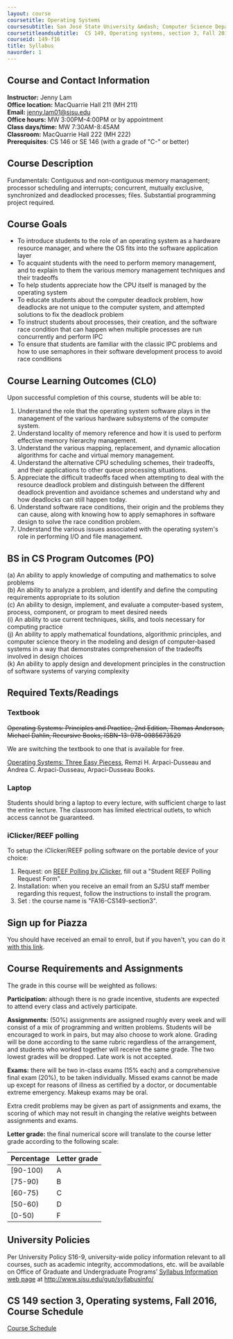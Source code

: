 ```yaml
---
layout: course
coursetitle: Operating Systems
coursesubtitle: San José State University &mdash; Computer Science Department &mdash; CS 149 section 3 &mdash; Fall 2016
coursetitleandsubtitle:  CS 149, Operating systems, section 3, Fall 2016
courseid: 149-f16
title: Syllabus
navorder: 1
---
```


## Course and Contact Information

__Instructor:__  Jenny Lam  
__Office location:__  MacQuarrie Hall 211 (MH 211)  
__Email:__ [jenny.lam01@sjsu.edu](mailto:jenny.lam01@sjsu.edu)  
__Office hours:__ MW 3:00PM-4:00PM or by appointment  
__Class days/time:__ MW 7:30AM-8:45AM  
__Classroom:__ MacQuarrie Hall 222  (MH 222)  
__Prerequisites__: CS 146 or SE 146 (with a grade of "C-" or better)

## Course Description

Fundamentals: Contiguous and non-contiguous memory management; processor scheduling and interrupts; concurrent, mutually exclusive, synchronized and deadlocked processes; files. Substantial programming project required.

## Course Goals

* To introduce students to the role of an operating system as a hardware resource manager, and where the OS fits into the software application layer
* To acquaint students with the need to perform memory management, and to explain to them the various memory management techniques and their tradeoffs
* To help students appreciate how the CPU itself is managed by the operating system
* To educate students about the computer deadlock problem, how deadlocks are not unique to the computer system, and attempted solutions to fix the deadlock problem
* To instruct students about processes, their creation, and the software race condition that can happen
when multiple processes are run concurrently and perform IPC
* To ensure that students are familiar with the classic IPC problems and how to use semaphores in their software development process to avoid race conditions

## Course Learning Outcomes (CLO)

Upon successful completion of this course, students will be able to:

1. Understand the role that the operating system software plays in the management of the various hardware subsystems of the computer system.
2. Understand locality of memory reference and how it is used to perform effective memory hierarchy management.
2. Understand the various mapping, replacement, and dynamic allocation algorithms for cache and virtual memory management.
3. Understand the alternative CPU scheduling schemes, their tradeoffs, and their applications to other queue processing situations.
4. Appreciate the difficult tradeoffs faced when attempting to deal with the resource deadlock problem and distinguish between the different deadlock prevention and avoidance schemes and understand why and how deadlocks can still happen today.
5. Understand software race conditions, their origin and the problems they can cause, along with knowing how to apply semaphores in software design to solve the race condition problem.
7. Understand the various issues associated with the operating system's role in performing I/O and file management.

## BS in CS Program Outcomes (PO)

(a) An ability to apply knowledge of computing and mathematics to solve problems  
(b) An ability to analyze a problem, and identify and define the computing requirements appropriate to its solution  
(c) An ability to design, implement, and evaluate a computer-based system, process, component, or program to meet desired needs  
(i) An ability to use current techniques, skills, and tools necessary for computing practice  
(j) An ability to apply mathematical foundations, algorithmic principles, and computer science theory in the modeling and design of computer-based systems in a way that demonstrates comprehension of the tradeoffs involved in design choices  
(k) An ability to apply design and development principles in the construction of software systems of varying complexity  

## Required Texts/Readings

### Textbook

<!-- ![textbook cover](textbook.jpg){: style="width: 10rem;"}-->

<del>Operating Systems: Principles and Practice, 2nd Edition, Thomas Anderson, Michael Dahlin, Recursive Books, ISBN-13: 978-0985673529</del>

We are switching the textbook to one that is available for free.

[Operating Systems: Three Easy Piecess](http://pages.cs.wisc.edu/~remzi/OSTEP/), Remzi H. Arpaci-Dusseau and Andrea C. Arpaci-Dusseau, Arpaci-Dusseau Books.

### Laptop

Students should bring a laptop to every lecture, with sufficient charge to last the entire lecture. The classroom has limited electrical outlets, to which access cannot be guaranteed.

### iClicker/REEF polling

To setup the iClicker/REEF polling software on the portable device of your choice:

1. Request: on [REEF Polling by iClicker](http://www.sjsu.edu/at/ec/reef/), fill out a "Student REEF Polling Request Form".
2. Installation: when you receive an email from an SJSU staff member regarding this request, follow the instructions to install the program.
3. Set : the course name is "FA16-CS149-section3".

## Sign up for Piazza

You should have received an email to enroll, but if you haven't, you can do it [with this link](piazza.com/sjsu/fall2016/cs14903).

## Course Requirements and Assignments

The grade in this course will be weighted as follows:

__Participation:__ although there is no grade incentive, students are expected to attend every class and actively participate.

__Assignments:__ (50%) assignments are assigned roughly every week and will consist of a mix of programming and written problems. Students will be encouraged to work in pairs, but may also choose to work alone. Grading will be done according to the same rubric regardless of the arrangement, and students who worked together will receive the same grade. The two lowest grades will be dropped. Late work is not accepted.

__Exams:__ there will be two in-class exams (15% each) and a comprehensive final exam (20%), to be taken individually. Missed exams cannot be made up except for reasons of illness as certified by a doctor, or documentable extreme emergency. Makeup exams may be oral.

Extra credit problems may be given as part of assignments and exams, the scoring of which may not result in changing the relative weights between assignments and exams.

__Letter grade:__ the final numerical score will translate to the course letter grade according to the following scale:

Percentage|Letter grade
----------|------------
[90-100)|A
[75-90)|B
[60-75)|C
[50-60)|D
[0-50)|F

## University Policies

Per University Policy S16-9, university-wide policy information relevant to all courses, such as academic integrity, accommodations, etc. will be available on Office of Graduate and Undergraduate Programs’ [Syllabus Information web page](http://www.sjsu.edu/gup/syllabusinfo/) at http://www.sjsu.edu/gup/syllabusinfo/

## CS 149 section 3, Operating systems, Fall 2016, Course Schedule

[Course Schedule](index.html)
